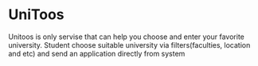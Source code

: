 # UniToos
Unitoos is only servise that can help you choose and enter your favorite university. Student choose suitable university via filters(faculties, location and etc) and send an application directly from system
